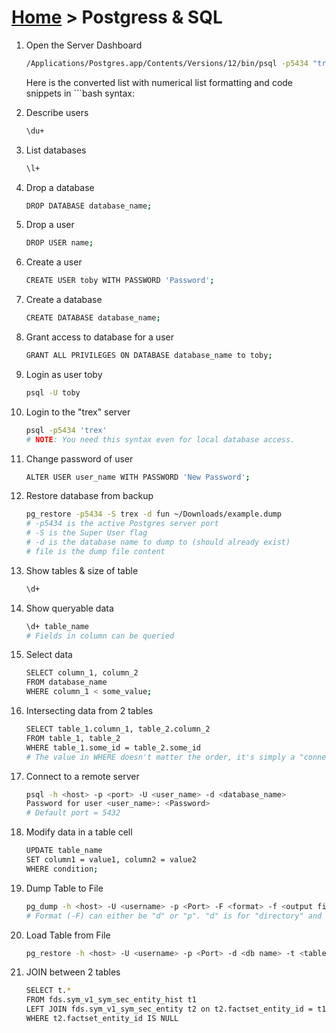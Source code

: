 # [Home](../README.md) > Postgress & SQL

1. Open the Server Dashboard
    ```bash
    /Applications/Postgres.app/Contents/Versions/12/bin/psql -p5434 "trex"
    ```
    Here is the converted list with numerical list formatting and code snippets in ```bash syntax:

2. Describe users
   ```bash
   \du+
   ```

2. List databases
   ```bash
   \l+
   ```

3. Drop a database
   ```bash
   DROP DATABASE database_name;
   ```

4. Drop a user
   ```bash
   DROP USER name;
   ```

5. Create a user
   ```bash
   CREATE USER toby WITH PASSWORD 'Password';
   ```

6. Create a database
   ```bash
   CREATE DATABASE database_name;
   ```

7. Grant access to database for a user
   ```bash
   GRANT ALL PRIVILEGES ON DATABASE database_name to toby;
   ```

8. Login as user toby
   ```bash
   psql -U toby
   ```

9. Login to the "trex" server
   ```bash
   psql -p5434 'trex'
   # NOTE: You need this syntax even for local database access.
   ```

10. Change password of user
    ```bash
    ALTER USER user_name WITH PASSWORD 'New Password';
    ```

11. Restore database from backup
    ```bash
    pg_restore -p5434 -S trex -d fun ~/Downloads/example.dump
    # -p5434 is the active Postgres server port
    # -S is the Super User flag
    # -d is the database name to dump to (should already exist)
    # file is the dump file content
    ```

12. Show tables & size of table
    ```bash
    \d+
    ```

13. Show queryable data
    ```bash
    \d+ table_name
    # Fields in column can be queried
    ```

14. Select data
    ```bash
    SELECT column_1, column_2
    FROM database_name
    WHERE column_1 < some_value;
    ```

15. Intersecting data from 2 tables
    ```bash
    SELECT table_1.column_1, table_2.column_2
    FROM table_1, table_2
    WHERE table_1.some_id = table_2.some_id
    # The value in WHERE doesn't matter the order, it's simply a "connection" between the two tables
    ```

16. Connect to a remote server
    ```bash
    psql -h <host> -p <port> -U <user_name> -d <database_name>
    Password for user <user_name>: <Password>
    # Default port = 5432
    ```

17. Modify data in a table cell
    ```bash
    UPDATE table_name
    SET column1 = value1, column2 = value2
    WHERE condition;
    ```

18. Dump Table to File
    ```bash
    pg_dump -h <host> -U <username> -p <Port> -F <format> -f <output file name> -d <db name> -t public.<tablename>
    # Format (-F) can either be "d" or "p". "d" is for "directory" and seems to work for restoration of tables, whereas "p" is better for archival backup without restoration requirements.
    ```

19. Load Table from File
    ```bash
    pg_restore -h <host> -U <username> -p <Port> -d <db name> -t <table name> -v <file containing dump>
    ```

20. JOIN between 2 tables
    ```bash
    SELECT t.*
    FROM fds.sym_v1_sym_sec_entity_hist t1
    LEFT JOIN fds.sym_v1_sym_sec_entity t2 on t2.factset_entity_id = t1.factset_entity_id
    WHERE t2.factset_entity_id IS NULL
    ```